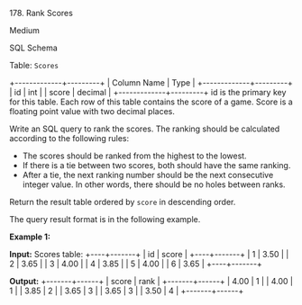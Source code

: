 178\. Rank Scores

Medium

SQL Schema

Table: `Scores`

+-------------+---------+ | Column Name | Type | +-------------+---------+ | id | int | | score | decimal | +-------------+---------+ id is the primary key for this table. Each row of this table contains the score of a game. Score is a floating point value with two decimal places.

Write an SQL query to rank the scores. The ranking should be calculated according to the following rules:

*   The scores should be ranked from the highest to the lowest.
*   If there is a tie between two scores, both should have the same ranking.
*   After a tie, the next ranking number should be the next consecutive integer value. In other words, there should be no holes between ranks.

Return the result table ordered by `score` in descending order.

The query result format is in the following example.

**Example 1:**

**Input:** Scores table: +----+-------+ | id | score | +----+-------+ | 1 | 3.50 | | 2 | 3.65 | | 3 | 4.00 | | 4 | 3.85 | | 5 | 4.00 | | 6 | 3.65 | +----+-------+

**Output:** +-------+------+ | score | rank | +-------+------+ | 4.00 | 1 | | 4.00 | 1 | | 3.85 | 2 | | 3.65 | 3 | | 3.65 | 3 | | 3.50 | 4 | +-------+------+ 